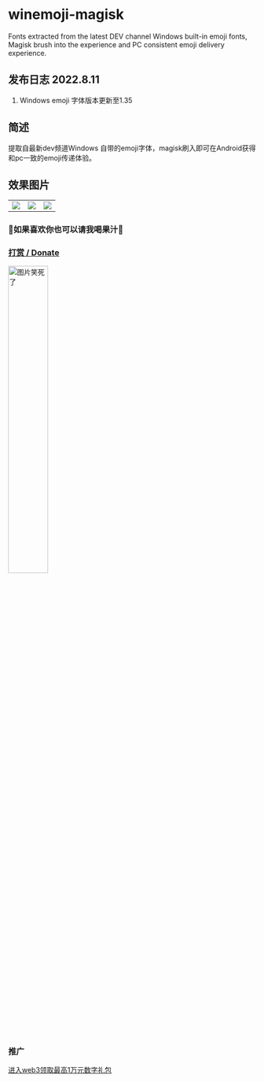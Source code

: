 # winemoji-magisk
Fonts extracted from the latest DEV channel Windows built-in emoji fonts, Magisk brush into the experience and PC consistent emoji delivery experience. 
## 发布日志 2022.8.11
1. Windows emoji 字体版本更新至1.35

##  简述
提取自最新dev频道Windows 自带的emoji字体，magisk刷入即可在Android获得和pc一致的emoji传递体验。
## 效果图片

<table>
  <tr>
  </tr>
  <tr>
    <td valign="top"><img src="https://ozingi.github.io/img/winemoji_1.jpg"></td>
    <td valign="top"><img src="https://ozingi.github.io/img/winemoji_2.jpg"></td>
    <td valign="top"><img src="https://ozingi.github.io/img/winemoji_3.jpg"></td>
  </tr>
 </table>

### 🥰如果喜欢你也可以请我喝果汁🥰
### [打赏 / Donate](https://ozingi.github.io/img/payment/Alipay.jpg)
<img alt="图片笑死了" style="width:40% " src="https://ozingi.github.io/img/payment/Alipay.jpg"/>

### 推广
[进入web3领取最高1万元数字礼包](https://ozingi.github.io/html/AD/crypto.html)